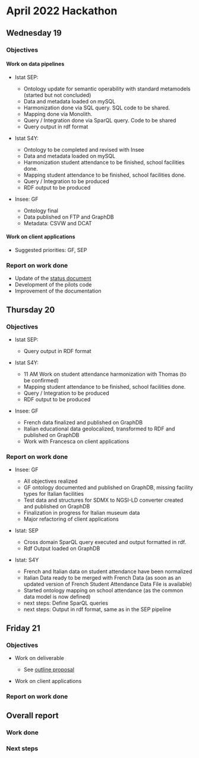 # April 2022 Hackathon

## Wednesday 19

### Objectives

#### Work on data pipelines

* Istat SEP:
  * Ontology update for semantic operability with standard metamodels (started but not concluded)
  * Data and metadata loaded on mySQL
  * Harmonization done via SQL query. SQL code to be shared.
  * Mapping done via Monolith. 
  * Query / Integration done via SparQL query. Code to be shared
  * Query output in rdf format 

* Istat S4Y:
  * Ontology to be completed and revised with Insee
  * Data and metadata loaded on mySQL
  * Harmonization student attendance to be finished, school facilities done.
  * Mapping student attendance to be finished, school facilities done.
  * Query / Integration to be produced
  * RDF output to be produced

* Insee: GF
  * Ontology final
  * Data published on FTP and GraphDB
  * Metadata: CSVW and DCAT

#### Work on client applications

* Suggested priorities: GF, SEP

### Report on work done

* Update of the [status document](../pilots/status.md)
* Development of the pilots code
* Improvement of the documentation


## Thursday 20

### Objectives

* Istat SEP:
  * Query output in RDF format 

* Istat S4Y:
  * 11 AM Work on student attendance harmonization with Thomas (to be confirmed)
  * Mapping student attendance to be finished, school facilities done.
  * Query / Integration to be produced
  * RDF output to be produced

* Insee: GF
  * French data finalized and published on GraphDB
  * Italian educational data geolocalized, transformed to RDF and published on GraphDB
  * Work with Francesca on client applications

### Report on work done

* Insee: GF
  * All objectives realized
  * GF ontology documented and published on GraphDB, missing facility types for Italian facilities
  * Test data and structures for SDMX to NGSI-LD converter created and published on GraphDB
  * Finalization in progress for Italian museum data
  * Major refactoring of client applications

* Istat: SEP
  * Cross domain SparQL query executed and output formatted in rdf.
  * Rdf Output loaded on GraphDB

* Istat: S4Y
  * French and Italian data on student attendance have been normalized
  * Italian Data ready to be merged with French Data (as soon as an updated version of French Student Attendance Data File is available)
  * Started ontology mapping on school attendance (as the common data model is now defined)
  * next steps: Define SparQL queries
  * next steps: Output in rdf format, same as in the SEP pipeline

## Friday 21

### Objectives

* Work on deliverable
  * See [outline proposal](../pilots/deliverable.md)

* Work on client applications


### Report on work done


## Overall report

### Work done

### Next steps
